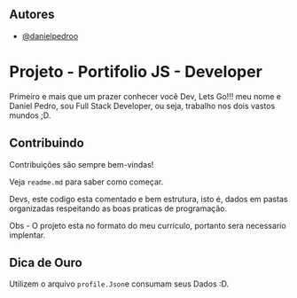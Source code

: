 
## Autores

- [@danielpedroo](https://github.com/danielpedroo)


# Projeto - Portifolio JS - Developer

Primeiro e mais que um prazer conhecer você Dev, Lets Go!!! 
meu nome e Daniel Pedro, sou Full Stack Developer, ou seja, trabalho nos dois vastos mundos ;D.

## Contribuindo

Contribuições são sempre bem-vindas!

Veja `readme.md` para saber como começar.

Devs, este codigo esta comentado e bem estrutura, isto é, dados em pastas organizadas respeitando as boas praticas de programação.

Obs - O projeto esta no formato do meu curriculo, portanto sera necessario implentar.

## Dica de Ouro
Utilizem o arquivo `profile.Json`e consumam seus Dados :D.
